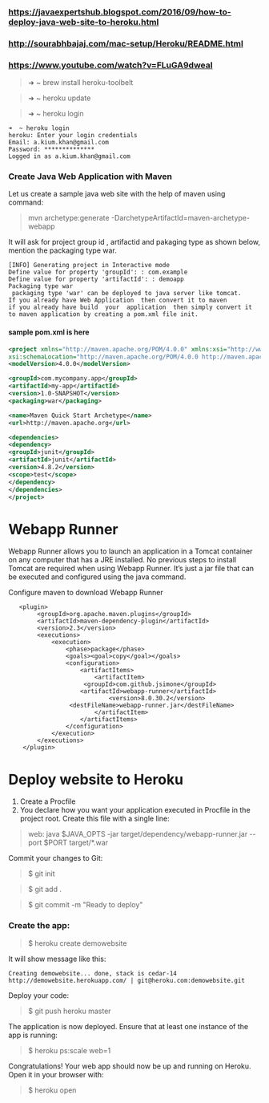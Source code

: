 ### https://javaexpertshub.blogspot.com/2016/09/how-to-deploy-java-web-site-to-heroku.html

### http://sourabhbajaj.com/mac-setup/Heroku/README.html

### https://www.youtube.com/watch?v=FLuGA9dweaI

> ➜  ~ brew install heroku-toolbelt

> ➜  ~ heroku update

> ➜  ~ heroku login

	➜  ~ heroku login
	heroku: Enter your login credentials
	Email: a.kium.khan@gmail.com
	Password: **************
	Logged in as a.kium.khan@gmail.com



### Create Java Web Application with Maven 

Let us create a sample java web site  with the help of maven using command:

> mvn archetype:generate -DarchetypeArtifactId=maven-archetype-webapp

It will ask for project group id  , artifactid and pakaging type as shown below, mention the packaging type war.

	[INFO] Generating project in Interactive mode
	Define value for property 'groupId': : com.example
	Define value for property 'artifactId': : demoapp
	Packaging type war
	 packaging type 'war' can be deployed to java server like tomcat.
	If you already have Web Application  then convert it to maven 
	if you already have build  your  application  then simply convert it to maven application by creating a pom.xml file init.

#### sample pom.xml is here

```xml
<project xmlns="http://maven.apache.org/POM/4.0.0" xmlns:xsi="http://www.w3.org/2001/XMLSchema-instance"
xsi:schemaLocation="http://maven.apache.org/POM/4.0.0 http://maven.apache.org/xsd/maven-4.0.0.xsd">
<modelVersion>4.0.0</modelVersion>

<groupId>com.mycompany.app</groupId>
<artifactId>my-app</artifactId>
<version>1.0-SNAPSHOT</version>
<packaging>war</packaging>

<name>Maven Quick Start Archetype</name>
<url>http://maven.apache.org</url>

<dependencies>
<dependency>
<groupId>junit</groupId>
<artifactId>junit</artifactId>
<version>4.8.2</version>
<scope>test</scope>
</dependency>
</dependencies>
</project>
```

# Webapp Runner

Webapp Runner allows you to launch an application in a Tomcat container on any computer that has a JRE installed. No previous steps to install Tomcat are required when using Webapp Runner. It’s just a jar file that can be executed and configured using the java command.

Configure maven to download Webapp Runner     


       <plugin>
            <groupId>org.apache.maven.plugins</groupId>
            <artifactId>maven-dependency-plugin</artifactId>
            <version>2.3</version>
            <executions>
                <execution>
                    <phase>package</phase>
                    <goals><goal>copy</goal></goals>
                    <configuration>
                        <artifactItems>
                            <artifactItem>
                         <groupId>com.github.jsimone</groupId>
                        <artifactId>webapp-runner</artifactId>
                                <version>8.0.30.2</version>
                     <destFileName>webapp-runner.jar</destFileName>
                            </artifactItem>
                        </artifactItems>
                    </configuration>
                </execution>
            </executions>
        </plugin>



# Deploy website  to Heroku

1. Create a Procfile
2. You declare how you want your application executed in Procfile in the project root. Create this file with a single line:


> web:    java $JAVA_OPTS -jar target/dependency/webapp-runner.jar --port $PORT target/*.war

Commit your changes to Git:

> $ git init

> $ git add .

> $ git commit -m "Ready to deploy"

### Create the app:

> $ heroku create demowebsite

It will show message like this:

	Creating demowebsite... done, stack is cedar-14
	http://demowebsite.herokuapp.com/ | git@heroku.com:demowebsite.git


Deploy your code:

> $ git push heroku master

The application is now deployed. Ensure that at least one instance of the app is running:

> $ heroku ps:scale web=1

Congratulations! Your web app should now be up and running on Heroku. Open it in your browser with:

> $ heroku open